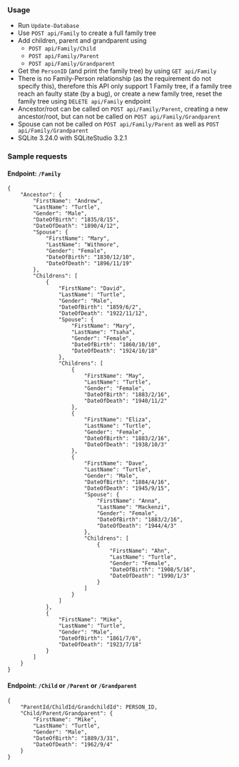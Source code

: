 ### Usage
- Run `Update-Database`
- Use `POST api/Family` to create a full family tree
- Add children, parent and grandparent using 
    - `POST api/Family/Child`
    - `POST api/Family/Parent`
    - `POST api/Family/Grandparent`
- Get the `PersonID` (and print the family tree) by using `GET api/Family` 
- There is no Family-Person relationship (as the requirement do not specify this), therefore this API only support 1 Family tree, if a family tree reach an faulty state (by a bug), or create a new family tree, reset the family tree using `DELETE api/Family` endpoint
- Ancestor/root can be called on `POST api/Family/Parent`, creating a new ancestor/root, but can not be called on `POST api/Family/Grandparent`
- Spouse can not be called on `POST api/Family/Parent` as well as `POST api/Family/Grandparent`
- SQLite 3.24.0 with SQLiteStudio 3.2.1

### Sample requests
#### Endpoint: `/Family`
```
{
    "Ancestor": {
        "FirstName": "Andrew",
        "LastName": "Turtle",
        "Gender": "Male",
        "DateOfBirth": "1835/8/15",
        "DateOfDeath": "1890/4/12",
        "Spouse": {
            "FirstName": "Mary",
            "LastName": "Withmore",
            "Gender": "Female",
            "DateOfBirth": "1830/12/10",
            "DateOfDeath": "1896/11/19"
        },
        "Childrens": [
            {
                "FirstName": "David",
                "LastName": "Turtle",
                "Gender": "Male",
                "DateOfBirth": "1859/6/2",
                "DateOfDeath": "1922/11/12",
                "Spouse": {
                    "FirstName": "Mary",
                    "LastName": "Tsaha",
                    "Gender": "Female",
                    "DateOfBirth": "1860/10/10",
                    "DateOfDeath": "1924/10/18"
                },
                "Childrens": [
                    {
                        "FirstName": "May",
                        "LastName": "Turtle",
                        "Gender": "Female",
                        "DateOfBirth": "1883/2/16",
                        "DateOfDeath": "1940/11/2"
                    },
                    {
                        "FirstName": "Eliza",
                        "LastName": "Turtle",
                        "Gender": "Female",
                        "DateOfBirth": "1883/2/16",
                        "DateOfDeath": "1938/10/3"
                    },
                    {
                        "FirstName": "Dave",
                        "LastName": "Turtle",
                        "Gender": "Male",
                        "DateOfBirth": "1884/4/16",
                        "DateOfDeath": "1945/9/15",
                        "Spouse": {
                            "FirstName": "Anna",
                            "LastName": "Mackenzi",
                            "Gender": "Female",
                            "DateOfBirth": "1883/2/16",
                            "DateOfDeath": "1944/4/3"
                        },
                        "Childrens": [
                            {
                                "FirstName": "Ahn",
                                "LastName": "Turtle",
                                "Gender": "Female",
                                "DateOfBirth": "1908/5/16",
                                "DateOfDeath": "1990/1/3"
                            }
                        ]
                    }
                ]
            },
            {
                "FirstName": "Mike",
                "LastName": "Turtle",
                "Gender": "Male",
                "DateOfBirth": "1861/7/6",
                "DateOfDeath": "1923/7/18"
            }
        ]
    }
}
```
#### Endpoint: `/Child` or `/Parent` or `/Grandparent`
```
{
    "ParentId/ChildId/GrandchildId": PERSON_ID,
    "Child/Parent/Grandparent": {
        "FirstName": "Mike",
        "LastName": "Turtle",
        "Gender": "Male",
        "DateOfBirth": "1889/3/31",
        "DateOfDeath": "1962/9/4"
    }
}
```